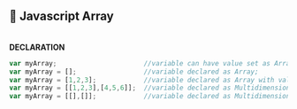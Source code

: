 ## :blue_book: Javascript Array

<br>**DECLARATION**
```javascript
var myArray;                      //variable can have value set as Array;
var myArray = [];                 //variable declared as Array;
var myArray = [1,2,3];            //variable declared as Array with value;
var myArray = [[1,2,3],[4,5,6]];  //variable declared as Multidimensional Array with value;
var myArray = [[],[]];            //variable declared as Multidimensional Array;
```
